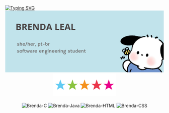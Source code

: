 <div>
<a href="https://git.io/typing-svg"><img src="https://readme-typing-svg.herokuapp.com?font=Fira+Code&pause=1000&color=5ac1f1&width=435&lines=w+e+l+c+o+m+e+!!" alt="Typing SVG" /></a>
<img src="https://github.com/endyyxs/endyyxs/blob/main/Brenda%20Leal.png" alt="Banner Brenda">
</div>

<div align="center">
<img src="https://github.com/endyyxs/endyyxs/blob/main/Estrelas.gif" alt="Estrelas" width="200px">
</div>

<div align="center"><br>
<img align="center" alt="Brenda-C" height="30" width="40" src="https://cdn.jsdelivr.net/gh/devicons/devicon@latest/icons/c/c-original.svg">
<img align="center" alt="Brenda-Java" height="30" width="40" src="https://cdn.jsdelivr.net/gh/devicons/devicon@latest/icons/java/java-original-wordmark.svg">
<img align="center" alt="Brenda-HTML" height="30" width="40" src="https://cdn.jsdelivr.net/gh/devicons/devicon@latest/icons/html5/html5-original.svg" />
<img align="center" alt="Brenda-CSS" height="30" width="40" src="https://cdn.jsdelivr.net/gh/devicons/devicon@latest/icons/css3/css3-original.svg" />
          
          
</div>
